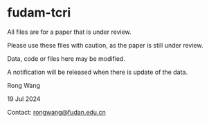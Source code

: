 # fudam-tcri
All files are for a paper that is under review.

Please use these files with caution, as the paper is still under review.

Data, code or files here may be modified.

A notification will be released when there is update of the data.

Rong Wang

19 Jul 2024

Contact: rongwang@fudan.edu.cn
